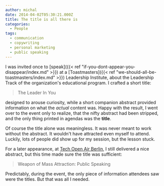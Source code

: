 ```yaml
---
author: michal
date: 2014-04-02T05:30:21.000Z
title: The title is all there is
categories:
  - People
tags:
  - communication
  - copywriting
  - personal marketing
  - public speaking
---
```


I was invited once to [speak]({{< ref "if-you-dont-appear-you-disappear/index.md" >}}) at a [Toastmasters]({{< ref "we-should-all-be-toastmasters/index.md" >}}) Leadership Institute, about the Leadership Track of the organization's educational program. I crafted a short title:

<!--more-->

> The Leader In You

designed to arouse curiosity, while a short companion abstract provided information on what the _actual_ content was. Happy with the result, I went over to the event only to realize, that the nifty abstract had been stripped, and the only thing printed in agendas was the __title__.

Of course the title alone was meaningless. It was never meant to work without the abstract. It wouldn't have attracted even myself to attend. Luckily, lots of people did show up for my session, but the lesson stuck.

For a later appearance, at [Tech Open Air Berlin](https://toa.berlin/), I still delivered a nice abstract, but this time made sure the title was sufficient:

> Weapon of Mass Attraction: Public Speaking

Predictably, during the event, the only piece of information attendees saw were the titles. But that was all I needed.
